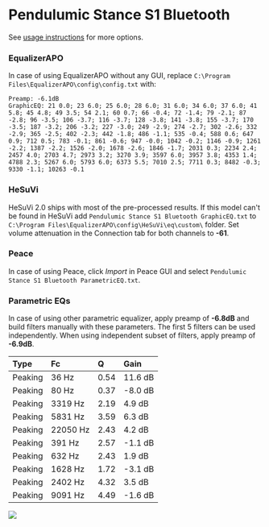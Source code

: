 # Pendulumic Stance S1 Bluetooth
See [usage instructions](https://github.com/jaakkopasanen/AutoEq#usage) for more options.

### EqualizerAPO
In case of using EqualizerAPO without any GUI, replace `C:\Program Files\EqualizerAPO\config\config.txt`
with:
```
Preamp: -6.1dB
GraphicEQ: 21 0.0; 23 6.0; 25 6.0; 28 6.0; 31 6.0; 34 6.0; 37 6.0; 41 5.8; 45 4.8; 49 3.5; 54 2.1; 60 0.7; 66 -0.4; 72 -1.4; 79 -2.1; 87 -2.8; 96 -3.5; 106 -3.7; 116 -3.7; 128 -3.8; 141 -3.8; 155 -3.7; 170 -3.5; 187 -3.2; 206 -3.2; 227 -3.0; 249 -2.9; 274 -2.7; 302 -2.6; 332 -2.9; 365 -2.5; 402 -2.3; 442 -1.8; 486 -1.1; 535 -0.4; 588 0.6; 647 0.9; 712 0.5; 783 -0.1; 861 -0.6; 947 -0.0; 1042 -0.2; 1146 -0.9; 1261 -2.2; 1387 -2.2; 1526 -2.0; 1678 -2.6; 1846 -1.7; 2031 0.3; 2234 2.4; 2457 4.0; 2703 4.7; 2973 3.2; 3270 3.9; 3597 6.0; 3957 3.8; 4353 1.4; 4788 2.3; 5267 6.0; 5793 6.0; 6373 5.5; 7010 2.5; 7711 0.3; 8482 -0.3; 9330 -1.1; 10263 -0.1
```

### HeSuVi
HeSuVi 2.0 ships with most of the pre-processed results. If this model can't be found in HeSuVi add
`Pendulumic Stance S1 Bluetooth GraphicEQ.txt` to `C:\Program Files\EqualizerAPO\config\HeSuVi\eq\custom\` folder.
Set volume attenuation in the Connection tab for both channels to **-61**.

### Peace
In case of using Peace, click *Import* in Peace GUI and select `Pendulumic Stance S1 Bluetooth ParametricEQ.txt`.

### Parametric EQs
In case of using other parametric equalizer, apply preamp of **-6.8dB** and build filters manually
with these parameters. The first 5 filters can be used independently.
When using independent subset of filters, apply preamp of **-6.9dB**.

| Type    | Fc       |    Q | Gain    |
|:--------|:---------|:-----|:--------|
| Peaking | 36 Hz    | 0.54 | 11.6 dB |
| Peaking | 80 Hz    | 0.37 | -8.0 dB |
| Peaking | 3319 Hz  | 2.19 | 4.9 dB  |
| Peaking | 5831 Hz  | 3.59 | 6.3 dB  |
| Peaking | 22050 Hz | 2.43 | 4.2 dB  |
| Peaking | 391 Hz   | 2.57 | -1.1 dB |
| Peaking | 632 Hz   | 2.43 | 1.9 dB  |
| Peaking | 1628 Hz  | 1.72 | -3.1 dB |
| Peaking | 2402 Hz  | 4.32 | 3.5 dB  |
| Peaking | 9091 Hz  | 4.49 | -1.6 dB |

![](https://raw.githubusercontent.com/jaakkopasanen/AutoEq/master/results/innerfidelity/sbaf-serious/Pendulumic%20Stance%20S1%20Bluetooth/Pendulumic%20Stance%20S1%20Bluetooth.png)